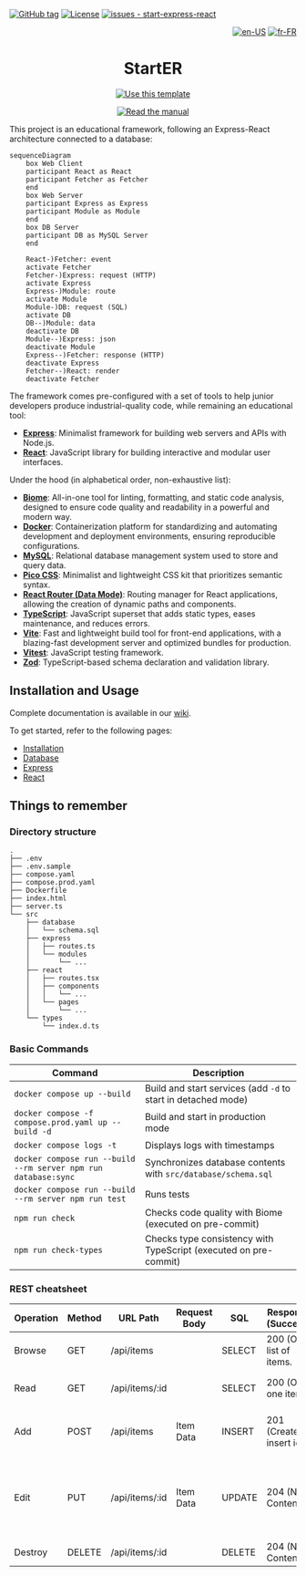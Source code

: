 [![GitHub tag](https://img.shields.io/github/tag/rocambille/start-express-react?include_prereleases=&sort=semver&color=white)](https://github.com/rocambille/start-express-react/tags/)
[![License](https://img.shields.io/badge/license-MIT-white)](https://github.com/rocambille/start-express-react/blob/main/LICENSE.md)
[![issues - start-express-react](https://img.shields.io/github/issues/rocambille/start-express-react)](https://github.com/rocambille/start-express-react/issues)

<div align="right">

[![en-US](https://img.shields.io/badge/lang-en--US-green.svg)](./README.en-US.md)
[![fr-FR](https://img.shields.io/badge/lang-fr--FR-white.svg)](./README.md)

</div>

<div align="center">
    
# StartER

[![Use this template](https://img.shields.io/badge/Start-Use_this_template-2ea44f?style=for-the-badge)](https://github.com/rocambille/start-express-react/generate)

[![Read the manual](https://img.shields.io/badge/Learn-Read_the_manual-blue?style=for-the-badge)](https://github.com/rocambille/start-express-react/wiki/Home-en-US)

</div>

This project is an educational framework, following an Express-React architecture connected to a database:

```mermaid
sequenceDiagram
    box Web Client
    participant React as React
    participant Fetcher as Fetcher
    end
    box Web Server
    participant Express as Express
    participant Module as Module
    end
    box DB Server
    participant DB as MySQL Server
    end

    React-)Fetcher: event
    activate Fetcher
    Fetcher-)Express: request (HTTP)
    activate Express
    Express-)Module: route
    activate Module
    Module-)DB: request (SQL)
    activate DB
    DB--)Module: data
    deactivate DB
    Module--)Express: json
    deactivate Module
    Express--)Fetcher: response (HTTP)
    deactivate Express
    Fetcher--)React: render
    deactivate Fetcher
```

The framework comes pre-configured with a set of tools to help junior developers produce industrial-quality code, while remaining an educational tool:

- [**Express**](https://expressjs.com/): Minimalist framework for building web servers and APIs with Node.js.
- [**React**](https://react.dev/learn): JavaScript library for building interactive and modular user interfaces.

Under the hood (in alphabetical order, non-exhaustive list):

- [**Biome**](https://biomejs.dev/): All-in-one tool for linting, formatting, and static code analysis, designed to ensure code quality and readability in a powerful and modern way.
- [**Docker**](https://docs.docker.com/): Containerization platform for standardizing and automating development and deployment environments, ensuring reproducible configurations.
- [**MySQL**](https://dev.mysql.com/doc/refman/8.4/en/): Relational database management system used to store and query data.
- [**Pico CSS**](https://picocss.com/): Minimalist and lightweight CSS kit that prioritizes semantic syntax.
- [**React Router (Data Mode)**](https://reactrouter.com/home): Routing manager for React applications, allowing the creation of dynamic paths and components.
- [**TypeScript**](https://www.typescriptlang.org/): JavaScript superset that adds static types, eases maintenance, and reduces errors.
- [**Vite**](https://vite.dev/guide/): Fast and lightweight build tool for front-end applications, with a blazing-fast development server and optimized bundles for production.
- [**Vitest**](https://vitest.dev/guide/): JavaScript testing framework.
- [**Zod**](https://zod.dev/): TypeScript-based schema declaration and validation library.

## Installation and Usage

Complete documentation is available in our [wiki](https://github.com/rocambille/start-express-react/wiki/Home-en-US).

To get started, refer to the following pages:

* [Installation](https://github.com/rocambille/start-express-react/wiki/Installation-en-US)
* [Database](https://github.com/rocambille/start-express-react/wiki/Database-en-US)
* [Express](https://github.com/rocambille/start-express-react/wiki/Express-en-US)
* [React](https://github.com/rocambille/start-express-react/wiki/React-en-US)

## Things to remember

### Directory structure

```
.
├── .env
├── .env.sample
├── compose.yaml
├── compose.prod.yaml
├── Dockerfile
├── index.html
├── server.ts
└── src
    ├── database
    │   └── schema.sql
    ├── express
    │   ├── routes.ts
    │   └── modules
    │       └── ...
    ├── react
    │   ├── routes.tsx
    │   ├── components
    │   │   └── ...
    │   └── pages
    │       └── ...
    └── types
        └── index.d.ts
```

### Basic Commands

| Command | Description |
|------------------------------------------------------------------|-----------------------------------------------------------------------------|
| `docker compose up --build` | Build and start services (add `-d` to start in detached mode) |
| `docker compose -f compose.prod.yaml up --build -d` | Build and start in production mode |
| `docker compose logs -t` | Displays logs with timestamps |
| `docker compose run --build --rm server npm run database:sync` | Synchronizes database contents with `src/database/schema.sql` |
| `docker compose run --build --rm server npm run test` | Runs tests |
| `npm run check` | Checks code quality with Biome (executed on pre-commit) |
| `npm run check-types` | Checks type consistency with TypeScript (executed on pre-commit) |

### REST cheatsheet

| Operation | Method | URL Path | Request Body | SQL | Response (Success) | Response (Error) |
|-----------|---------|-----------------|---------------------|---------|---------------------------------|-------------------------------------------------------------------------|
| Browse | GET | /api/items | | SELECT | 200 (OK), list of items. | |
| Read | GET | /api/items/:id | | SELECT | 200 (OK), one item. | 404 (Not Found), if invalid id. |
| Add | POST | /api/items | Item Data | INSERT | 201 (Created), insert id. | 400 (Bad Request), if invalid body. |
| Edit | PUT | /api/items/:id | Item Data | UPDATE | 204 (No Content). | 400 (Bad Request), if invalid body. 404 (Not Found), if invalid id. |
| Destroy | DELETE | /api/items/:id | | DELETE | 204 (No Content). | |

